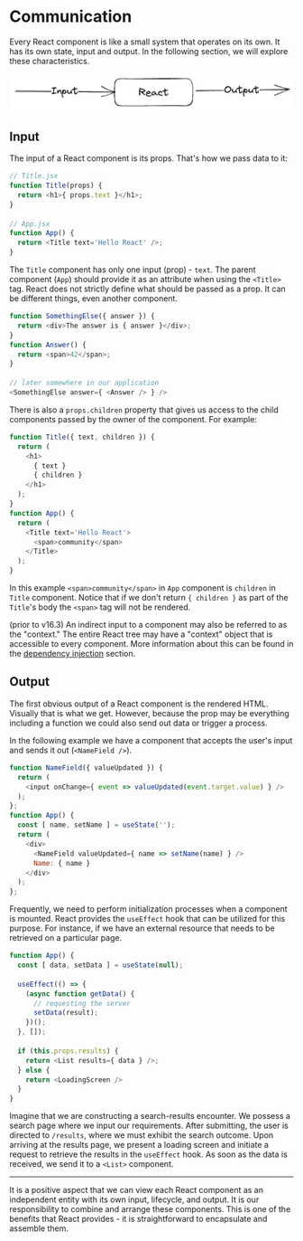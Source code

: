# Communication

Every React component is like a small system that operates on its own. It has its own state, input and output. In the following section, we will explore these characteristics.

![Input-Output](./communication.png)

## Input

The input of a React component is its props. That's how we pass data to it:

```js
// Title.jsx
function Title(props) {
  return <h1>{ props.text }</h1>;
}

// App.jsx
function App() {
  return <Title text='Hello React' />;
}
```

The `Title` component has only one input (prop) - `text`. The parent component (`App`) should provide it as an attribute when using the `<Title>` tag. React does not strictly define what should be passed as a prop. It can be different things, even another component.

```js
function SomethingElse({ answer }) {
  return <div>The answer is { answer }</div>;
}
function Answer() {
  return <span>42</span>;
}

// later somewhere in our application
<SomethingElse answer={ <Answer /> } />
```

There is also a `props.children` property that gives us access to the child components passed by the owner of the component. For example:

```js
function Title({ text, children }) {
  return (
    <h1>
      { text }
      { children }
    </h1>
  );
}
function App() {
  return (
    <Title text='Hello React'>
      <span>community</span>
    </Title>
  );
}
```

In this example `<span>community</span>` in `App` component is `children` in `Title` component. Notice that if we don't return `{ children }` as part of the `Title`'s body the `<span>` tag will not be rendered.

(prior to v16.3) An indirect input to a component may also be referred to as the "context." The entire React tree may have a "context" object that is accessible to every component. More information about this can be found in the [dependency injection](../chapter-10/README.md) section.

## Output

The first obvious output of a React component is the rendered HTML. Visually that is what we get. However, because the prop may be everything including a function we could also send out data or trigger a process.

In the following example we have a component that accepts the user's input and sends it out (`<NameField />`).

<span class="new-page"></span>

```js
function NameField({ valueUpdated }) {
  return (
    <input onChange={ event => valueUpdated(event.target.value) } />
  );
};
function App() {
  const [ name, setName ] = useState('');
  return (
    <div>
      <NameField valueUpdated={ name => setName(name) } />
      Name: { name }
    </div>
  );
};
```

Frequently, we need to perform initialization processes when a component is mounted. React provides the `useEffect` hook that can be utilized for this purpose. For instance, if we have an external resource that needs to be retrieved on a particular page.

```js
function App() {
  const [ data, setData ] = useState(null);

  useEffect(() => {
    (async function getData() {
      // requesting the server
      setData(result);
    })();
  }, []);

  if (this.props.results) {
    return <List results={ data } />;
  } else {
    return <LoadingScreen />
  }
}
```

Imagine that we are constructing a search-results encounter. We possess a search page where we input our requirements. After submitting, the user is directed to `/results`, where we must exhibit the search outcome. Upon arriving at the results page, we present a loading screen and initiate a request to retrieve the results in the `useEffect` hook. As soon as the data is received, we send it to a `<List>` component.

---

It is a positive aspect that we can view each React component as an independent entity with its own input, lifecycle, and output. It is our responsibility to combine and arrange these components. This is one of the benefits that React provides - it is straightforward to encapsulate and assemble them.
